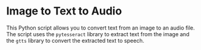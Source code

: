 # Image to Text to Audio
This Python script allows you to convert text from an image to an audio file. The script uses the `pytesseract` library to extract text from the image and the `gtts` library to convert the extracted text to speech.
